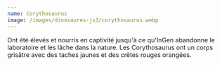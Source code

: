 ```yaml
---
name: Corythosaurus
image: /images/dinosaures-js3/corythosaurus.webp
---
```

Ont été élevés et nourris en captivité jusqu'à ce qu'InGen abandonne le laboratoire et les lâche dans la nature. Les Corythosaurus ont un corps grisâtre avec des taches jaunes et des crêtes rouges orangées.